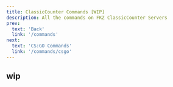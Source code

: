 ```yaml
---
title: ClassicCounter Commands [WIP]
description: All the commands on FKZ ClassicCounter Servers
prev: 
  text: 'Back'
  link: '/commands'
next: 
  text: 'CS:GO Commands'
  link: '/commands/csgo'
---
```


## wip
